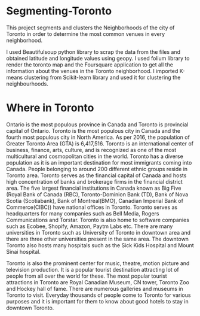 # Segmenting-Toronto 
This project segments and clusters the Neighborhoods of the city of Toronto in order to determine the most common venues in every neighborhood.

I used Beautifulsoup python library to scrap the data from the files and obtained latitude and longitude values using geopy. I used folium library to render the toronto map and the Foursquare application to get all the information about the venues in the Toronto neighborhood. I imported K-means clustering from Scikit-learn library and used it for clustering the neighbourhoods.

# Where in Toronto

Ontario is the most populous province in Canada and Toronto is provincial capital of Ontario. Toronto is the most populous city in Canada and the fourth most populous city in North America. As per 2016, the population of Greater Toronto Area (GTA) is 6,417,516. Toronto is an international center of business, finance, arts, culture, and is recognized as one of the most multicultural and cosmopolitan cities in the world. Toronto has a diverse population as it is an important destination for most immigrants coming into Canada. People belonging to around 200 different ethnic groups reside in Toronto area. Toronto serves as the financial capital of Canada and hosts high concentration of banks and brokerage firms in the financial district area. The five largest financial institutions in Canada known as Big Five (Royal Bank of Canada (RBC), Toronto-Dominion Bank (TD), Bank of Nova Scotia (Scotiabank), Bank of Montreal(BMO), Canadian Imperial Bank of Commerce(CIBC)) have national offices in Toronto. Toronto serves as headquarters for many companies such as Bell Media, Rogers Communications and Torstar. Toronto is also home to software companies such as Ecobee, Shopify, Amazon, Paytm Labs etc. There are many universities in Toronto such as University of Toronto in downtown area and there are three other universities present in the same area. The downtown Toronto also hosts many hospitals such as the Sick Kids Hospital and Mount Sinai hospital.

Toronto is also the prominent center for music, theatre, motion picture and television production. It is a popular tourist destination attracting lot of people from all over the world for these. The most popular tourist attractions in Toronto are Royal Canadian Museum, CN tower, Toronto Zoo and Hockey hall of fame. There are numerous galleries and museums in Toronto to visit. Everyday thousands of people come to Toronto for various purposes and it is important for them to know about good hotels to stay in downtown Toronto.
